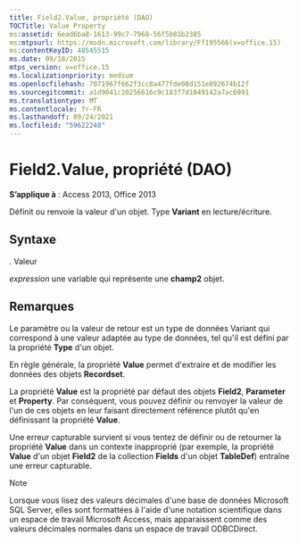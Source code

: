 ```yaml
---
title: Field2.Value, propriété (DAO)
TOCTitle: Value Property
ms:assetid: 6ead6ba8-1613-99c7-7968-56f5b81b2385
ms:mtpsurl: https://msdn.microsoft.com/library/Ff195566(v=office.15)
ms:contentKeyID: 48545515
ms.date: 09/18/2015
mtps_version: v=office.15
ms.localizationpriority: medium
ms.openlocfilehash: 7071967f662f3cc8a477fde08d151e892674b12f
ms.sourcegitcommit: a1d9041c20256616c9c183f7d1049142a7ac6991
ms.translationtype: MT
ms.contentlocale: fr-FR
ms.lasthandoff: 09/24/2021
ms.locfileid: "59622248"
---
```

# <a name="field2value-property-dao"></a>Field2.Value, propriété (DAO)


**S’applique à** : Access 2013, Office 2013

Définit ou renvoie la valeur d'un objet. Type **Variant** en lecture/écriture.

## <a name="syntax"></a>Syntaxe

*.* Valeur

*expression* une variable qui représente une **champ2** objet.

## <a name="remarks"></a>Remarques

Le paramètre ou la valeur de retour est un type de données Variant qui correspond à une valeur adaptée au type de données, tel qu'il est défini par la propriété **Type** d'un objet.

En règle générale, la propriété **Value** permet d'extraire et de modifier les données des objets **Recordset**.

La propriété **Value** est la propriété par défaut des objets **Field2**, **Parameter** et **Property**. Par conséquent, vous pouvez définir ou renvoyer la valeur de l'un de ces objets en leur faisant directement référence plutôt qu'en définissant la propriété **Value**.

Une erreur capturable survient si vous tentez de définir ou de retourner la propriété **Value** dans un contexte inapproprié (par exemple, la propriété **Value** d'un objet **Field2** de la collection **Fields** d'un objet **TableDef**) entraîne une erreur capturable.


> [!NOTE]
> Lorsque vous lisez des valeurs décimales d'une base de données Microsoft SQL Server, elles sont formattées à l'aide d'une notation scientifique dans un espace de travail Microsoft Access, mais apparaissent comme des valeurs décimales normales dans un espace de travail ODBCDirect.


